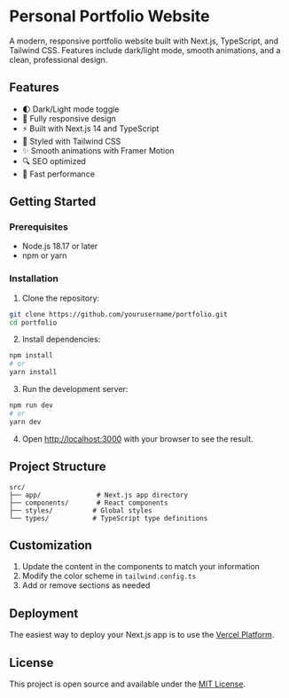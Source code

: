 # Personal Portfolio Website

A modern, responsive portfolio website built with Next.js, TypeScript, and Tailwind CSS. Features include dark/light mode, smooth animations, and a clean, professional design.

## Features

- 🌓 Dark/Light mode toggle
- 📱 Fully responsive design
- ⚡ Built with Next.js 14 and TypeScript
- 🎨 Styled with Tailwind CSS
- ✨ Smooth animations with Framer Motion
- 🔍 SEO optimized
- 🚀 Fast performance

## Getting Started

### Prerequisites

- Node.js 18.17 or later
- npm or yarn

### Installation

1. Clone the repository:
```bash
git clone https://github.com/yourusername/portfolio.git
cd portfolio
```

2. Install dependencies:
```bash
npm install
# or
yarn install
```

3. Run the development server:
```bash
npm run dev
# or
yarn dev
```

4. Open [http://localhost:3000](http://localhost:3000) with your browser to see the result.

## Project Structure

```
src/
├── app/              # Next.js app directory
├── components/       # React components
├── styles/          # Global styles
└── types/           # TypeScript type definitions
```

## Customization

1. Update the content in the components to match your information
2. Modify the color scheme in `tailwind.config.ts`
3. Add or remove sections as needed

## Deployment

The easiest way to deploy your Next.js app is to use the [Vercel Platform](https://vercel.com/new?utm_medium=default-template&filter=next.js&utm_source=create-next-app&utm_campaign=create-next-app-readme).

## License

This project is open source and available under the [MIT License](LICENSE).
